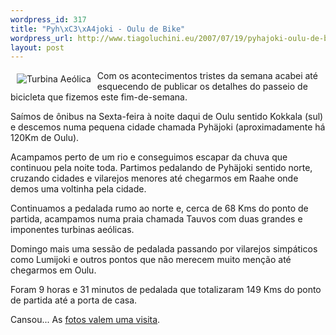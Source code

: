```yaml
--- 
wordpress_id: 317
title: "Pyh\xC3\xA4joki - Oulu de Bike"
wordpress_url: http://www.tiagoluchini.eu/2007/07/19/pyhajoki-oulu-de-bike/
layout: post
---
```

<a href="http://picasaweb.google.com/tiagoluchini/BikeTripPyhJokiOulu13Jul07" target="_blank"><img src="http://www.tiagoluchini.eu/wp-content/uploads/2007/07/catavento.thumbnail.jpg" title="Turbina Aeólica" alt="Turbina Aeólica" align="left" hspace="10" vspace="5" /></a>Com os acontecimentos tristes da semana acabei até esquecendo de publicar os detalhes do passeio de bicicleta que fizemos este fim-de-semana.

Saímos de ônibus na Sexta-feira à noite daqui de Oulu sentido Kokkala (sul) e descemos numa pequena cidade chamada Pyhäjoki (aproximadamente há 120Km de Oulu).

Acampamos perto de um rio e conseguimos escapar da chuva que continuou pela noite toda. Partimos pedalando de Pyhäjoki sentido norte, cruzando cidades e vilarejos menores até chegarmos em Raahe onde demos uma voltinha pela cidade.

Continuamos a pedalada rumo ao norte e, cerca de 68 Kms do ponto de partida, acampamos numa praia chamada Tauvos com duas grandes e imponentes turbinas aeólicas.

Domingo mais uma sessão de pedalada passando por vilarejos simpáticos como Lumijoki e outros pontos que não merecem muito menção até chegarmos em Oulu.

Foram 9 horas e 31 minutos de pedalada que totalizaram 149 Kms do ponto de partida até a porta de casa.

Cansou... As <a href="http://picasaweb.google.com/tiagoluchini/BikeTripPyhJokiOulu13Jul07" target="_blank">fotos valem uma visita</a>.
